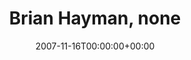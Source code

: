 ---
templateKey: event
guid: 08940ce0-6eab-11ea-99c5-002590d1d1b0
date: 2007-11-16T00:00:00+00:00
eventTime: '6-9pm'
title: Brian Hayman, none
artist: Brian Hayman
city: Toronto
venue: none
group: Tim Shia
guests: Kevin Barrett, Brandi Disterheft
---